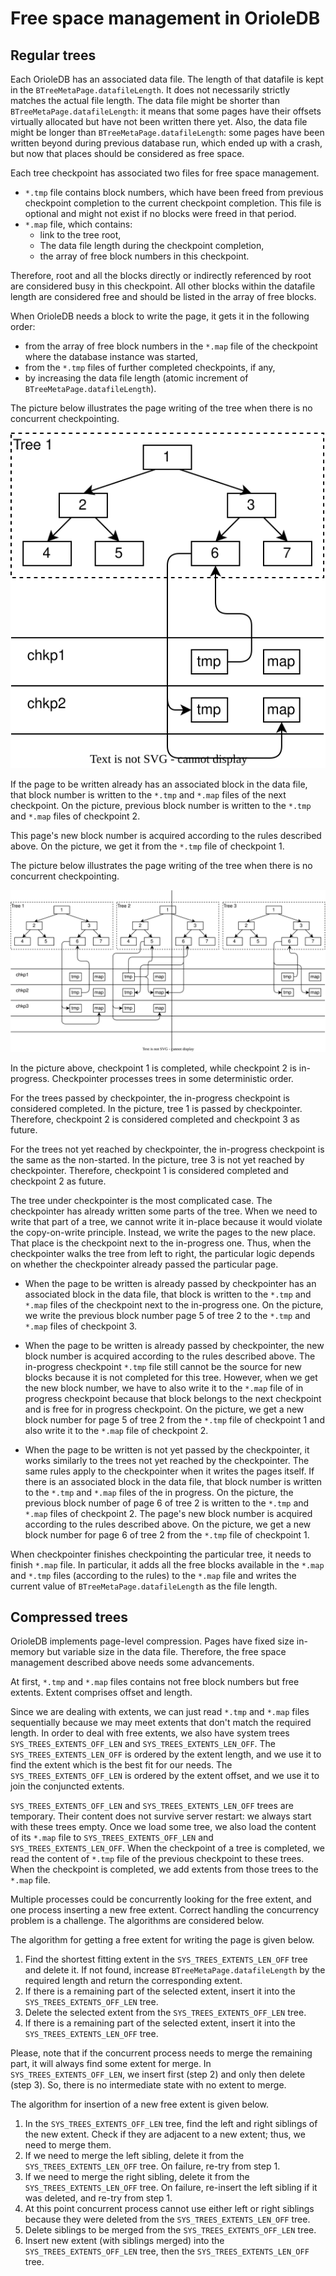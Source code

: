 Free space management in OrioleDB
=================================

Regular trees
-------------

Each OrioleDB has an associated data file.  The length of that datafile is kept in the `BTreeMetaPage.datafileLength`.  It does not necessarily strictly matches the actual file length.  The data file might be shorter than `BTreeMetaPage.datafileLength`: it means that some pages have their offsets virtually allocated but have not been written there yet.  Also, the data file might be longer than `BTreeMetaPage.datafileLength`: some pages have been written beyond during previous database run, which ended up with a crash, but now that places should be considered as free space.

Each tree checkpoint has associated two files for free space management.

 * `*.tmp` file contains block numbers, which have been freed from previous checkpoint completion to the current checkpoint completion.  This file is optional and might not exist if no blocks were freed in that period.
 * `*.map` file, which contains:
     * link to the tree root,
     * The data file length during the checkpoint completion,
     * the array of free block numbers in this checkpoint.

Therefore, root and all the blocks directly or indirectly referenced by root are considered busy in this checkpoint.  All other blocks within the datafile length are considered free and should be listed in the array of free blocks.

When OrioleDB needs a block to write the page, it gets it in the following order:

 * from the array of free block numbers in the `*.map` file of the checkpoint where the database instance was started,
 * from the `*.tmp` files of further completed checkpoints, if any,
 * by increasing the data file length (atomic increment of `BTreeMetaPage.datafileLength`).

The picture below illustrates the page writing of the tree when there is no concurrent checkpointing.

![Free space management 1](images/fsm_1.svg)

If the page to be written already has an associated block in the data file, that block number is written to the `*.tmp` and `*.map` files of the next checkpoint.  On the picture, previous block number is written to the `*.tmp` and `*.map` files of checkpoint 2.

This page's new block number is acquired according to the rules described above.  On the picture, we get it from the `*.tmp` file of checkpoint 1.

The picture below illustrates the page writing of the tree when there is no concurrent checkpointing.

![Free space management 1](images/fsm_2.svg)

In the picture above, checkpoint 1 is completed, while checkpoint 2 is in-progress.  Checkpointer processes trees in some deterministic order.

For the trees passed by checkpointer, the in-progress checkpoint is considered completed.  In the picture, tree 1 is passed by checkpointer.  Therefore, checkpoint 2 is considered completed and checkpoint 3 as future.

For the trees not yet reached by checkpointer, the in-progress checkpoint is the same as the non-started.  In the picture, tree 3 is not yet reached by checkpointer.  Therefore, checkpoint 1 is considered completed and checkpoint 2 as future.

The tree under checkpointer is the most complicated case.  The checkpointer has already written some parts of the tree.  When we need to write that part of a tree, we cannot write it in-place because it would violate the copy-on-write principle.  Instead, we write the pages to the new place.  That place is the checkpoint next to the in-progress one.  Thus, when the checkpointer walks the tree from left to right, the particular logic depends on whether the checkpointer already passed the particular page.

  * When the page to be written is already passed by checkpointer has an associated block in the data file, that block is written to the `*.tmp` and `*.map` files of the checkpoint next to the in-progress one.  On the picture, we write the previous block number page 5 of tree 2 to the `*.tmp` and `*.map` files of checkpoint 3.

  * When the page to be written is already passed by checkpointer, the new block number is acquired according to the rules described above.  The in-progress checkpoint  `*.tmp` file still cannot be the source for new blocks because it is not completed for this tree.  However, when we get the new block number, we have to also write it to the `*.map` file of in progress checkpoint because that block belongs to the next checkpoint and is free for in progress checkpoint.   On the picture, we get a new block number for page 5 of tree 2 from the `*.tmp` file of checkpoint 1 and also write it to the `*.map` file of checkpoint 2.

  * When the page to be written is not yet passed by the checkpointer, it works similarly to the trees not yet reached by the checkpointer.  The same rules apply to the checkpointer when it writes the pages itself.  If there is an associated block in the data file, that block number is written to the `*.tmp` and `*.map` files of the in progress.  On the picture, the previous block number of page 6 of tree 2 is written to the `*.tmp` and `*.map` files of checkpoint 2.  The page's new block number is acquired according to the rules described above.  On the picture, we get a new block number for page 6 of tree 2 from the `*.tmp` file of checkpoint 1.

When checkpointer finishes checkpointing the particular tree, it needs to finish `*.map` file.  In particular, it adds all the free blocks available in the `*.map` and `*.tmp` files (according to the rules) to the `*.map` file and writes the current value of `BTreeMetaPage.datafileLength` as the file length.

Compressed trees
----------------

OrioleDB implements page-level compression.  Pages have fixed size in-memory but variable size in the data file.  Therefore, the free space management described above needs some advancements.

At first, `*.tmp` and `*.map` files contains not free block numbers but free extents.  Extent comprises offset and length.

Since we are dealing with extents, we can just read `*.tmp` and `*.map` files sequentially because we may meet extents that don't match the required length.  In order to deal with free extents, we also have system trees `SYS_TREES_EXTENTS_OFF_LEN` and `SYS_TREES_EXTENTS_LEN_OFF`.  The `SYS_TREES_EXTENTS_LEN_OFF` is ordered by the extent length, and we use it to find the extent which is the best fit for our needs.  The `SYS_TREES_EXTENTS_OFF_LEN` is ordered by the extent offset, and we use it to join the conjuncted extents.

`SYS_TREES_EXTENTS_OFF_LEN` and `SYS_TREES_EXTENTS_LEN_OFF` trees are temporary.  Their content does not survive server restart: we always start with these trees empty.  Once we load some tree, we also load the content of its `*.map` file to `SYS_TREES_EXTENTS_OFF_LEN` and `SYS_TREES_EXTENTS_LEN_OFF`.  When the checkpoint of a tree is completed, we read the content of `*.tmp` file of the previous checkpoint to these trees.  When the checkpoint is completed, we add extents from those trees to the `*.map` file.

Multiple processes could be concurrently looking for the free extent, and one process inserting a new free extent.  Correct handling the concurrency problem is a challenge.  The algorithms are considered below.

The algorithm for getting a free extent for writing the page is given below.

 1.  Find the shortest fitting extent in the `SYS_TREES_EXTENTS_LEN_OFF` tree and delete it.  If not found, increase `BTreeMetaPage.datafileLength` by the required length and return the corresponding extent.
 2.  If there is a remaining part of the selected extent, insert it into the `SYS_TREES_EXTENTS_OFF_LEN` tree.
 3.  Delete the selected extent from the `SYS_TREES_EXTENTS_OFF_LEN` tree.
 4.  If there is a remaining part of the selected extent, insert it into the `SYS_TREES_EXTENTS_LEN_OFF` tree.

Please, note that if the concurrent process needs to merge the remaining part, it will always find some extent for merge.  In `SYS_TREES_EXTENTS_OFF_LEN`, we insert first (step 2) and only then delete (step 3).  So, there is no intermediate state with no extent to merge.

The algorithm for insertion of a new free extent is given below.

 1.  In the `SYS_TREES_EXTENTS_OFF_LEN` tree, find the left and right siblings of the new extent.  Check if they are adjacent to a new extent; thus, we need to merge them.
 2.  If we need to merge the left sibling, delete it from the `SYS_TREES_EXTENTS_LEN_OFF` tree.  On failure, re-try from step 1.
 3.  If we need to merge the right sibling, delete it from the `SYS_TREES_EXTENTS_LEN_OFF` tree.  On failure, re-insert the left sibling if it was deleted, and re-try from step 1.
 4.  At this point concurrent process cannot use either left or right siblings because they were deleted from the `SYS_TREES_EXTENTS_LEN_OFF` tree.
 5.  Delete siblings to be merged from the `SYS_TREES_EXTENTS_OFF_LEN` tree.
 6.  Insert new extent (with siblings merged) into the `SYS_TREES_EXTENTS_OFF_LEN` tree, then the `SYS_TREES_EXTENTS_LEN_OFF` tree.
